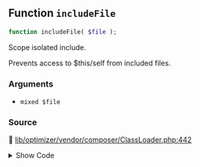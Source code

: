 ## Function `includeFile`

```php
function includeFile( $file );
```

Scope isolated include.

Prevents access to $this/self from included files.

### Arguments

* `mixed $file`

### Source

:link: [lib/optimizer/vendor/composer/ClassLoader.php:442](/lib/optimizer/vendor/composer/ClassLoader.php#L442-L445)

<details>
<summary>Show Code</summary>

```php
function includeFile($file)
{
    include $file;
}
```

</details>
